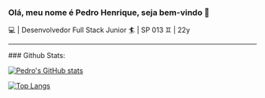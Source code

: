 ### Olá, meu nome é Pedro Henrique, seja bem-vindo 👋

💻 | Desenvolvedor Full Stack Junior
🏄 | SP 013 
♊ | 22y

<hr>
### Github Stats:

[![Pedro's GitHub stats](https://github-readme-stats.vercel.app/api?username=pdrobzr&show_icons=true&theme=radical)]([https://github.com/pdrobzr/github-readme-stats](https://github-readme-stats.vercel.app/api?username=pdrobzr&show_icons=true&theme=radical))

[![Top Langs](https://github-readme-stats.vercel.app/api/top-langs/?username=pdrobzr&layout=compact&theme=radical)]([https://github.com/pdrobzr/github-readme-stats](https://github-readme-stats.vercel.app/api?username=pdrobzr&show_icons=true&theme=radical))
